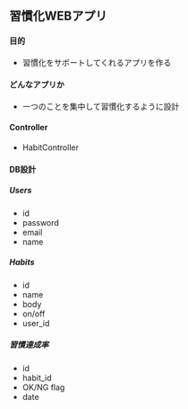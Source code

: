 ## 習慣化WEBアプリ

#### 目的
- 習慣化をサポートしてくれるアプリを作る

#### どんなアプリか
- 一つのことを集中して習慣化するように設計

#### Controller
- HabitController

#### DB設計
##### Users
- id
- password
- email
- name

##### Habits
- id
- name
- body
- on/off
- user_id

##### 習慣達成率
- id
- habit_id
- OK/NG flag
- date
